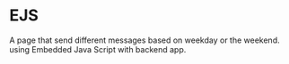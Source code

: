 # EJS
A page that send different messages based on weekday or the weekend. using Embedded Java Script with backend app.
